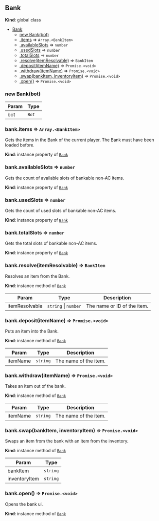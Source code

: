 <a name="Bank"></a>

## Bank
**Kind**: global class  

* [Bank](#Bank)
    * [new Bank(bot)](#new_Bank_new)
    * [.items](#Bank+items) ⇒ <code>Array.&lt;BankItem&gt;</code>
    * [.availableSlots](#Bank+availableSlots) ⇒ <code>number</code>
    * [.usedSlots](#Bank+usedSlots) ⇒ <code>number</code>
    * [.totalSlots](#Bank+totalSlots) ⇒ <code>number</code>
    * [.resolve(itemResolvable)](#Bank+resolve) ⇒ <code>BankItem</code>
    * [.deposit(itemName)](#Bank+deposit) ⇒ <code>Promise.&lt;void&gt;</code>
    * [.withdraw(itemName)](#Bank+withdraw) ⇒ <code>Promise.&lt;void&gt;</code>
    * [.swap(bankItem, inventoryItem)](#Bank+swap) ⇒ <code>Promise.&lt;void&gt;</code>
    * [.open()](#Bank+open) ⇒ <code>Promise.&lt;void&gt;</code>

<a name="new_Bank_new"></a>

### new Bank(bot)

| Param | Type |
| --- | --- |
| bot | <code>Bot</code> | 

<a name="Bank+items"></a>

### bank.items ⇒ <code>Array.&lt;BankItem&gt;</code>
Gets the items in the Bank of the current player. The Bank must have been loaded before.

**Kind**: instance property of [<code>Bank</code>](#Bank)  
<a name="Bank+availableSlots"></a>

### bank.availableSlots ⇒ <code>number</code>
Gets the count of available slots of bankable non-AC items.

**Kind**: instance property of [<code>Bank</code>](#Bank)  
<a name="Bank+usedSlots"></a>

### bank.usedSlots ⇒ <code>number</code>
Gets the count of used slots of bankable non-AC items.

**Kind**: instance property of [<code>Bank</code>](#Bank)  
<a name="Bank+totalSlots"></a>

### bank.totalSlots ⇒ <code>number</code>
Gets the total slots of bankable non-AC items.

**Kind**: instance property of [<code>Bank</code>](#Bank)  
<a name="Bank+resolve"></a>

### bank.resolve(itemResolvable) ⇒ <code>BankItem</code>
Resolves an item from the Bank.

**Kind**: instance method of [<code>Bank</code>](#Bank)  

| Param | Type | Description |
| --- | --- | --- |
| itemResolvable | <code>string</code> \| <code>number</code> | The name or ID of the item. |

<a name="Bank+deposit"></a>

### bank.deposit(itemName) ⇒ <code>Promise.&lt;void&gt;</code>
Puts an item into the Bank.

**Kind**: instance method of [<code>Bank</code>](#Bank)  

| Param | Type | Description |
| --- | --- | --- |
| itemName | <code>string</code> | The name of the item. |

<a name="Bank+withdraw"></a>

### bank.withdraw(itemName) ⇒ <code>Promise.&lt;void&gt;</code>
Takes an item out of the bank.

**Kind**: instance method of [<code>Bank</code>](#Bank)  

| Param | Type | Description |
| --- | --- | --- |
| itemName | <code>string</code> | The name of the item. |

<a name="Bank+swap"></a>

### bank.swap(bankItem, inventoryItem) ⇒ <code>Promise.&lt;void&gt;</code>
Swaps an item from the bank with an item from the inventory.

**Kind**: instance method of [<code>Bank</code>](#Bank)  

| Param | Type |
| --- | --- |
| bankItem | <code>string</code> | 
| inventoryItem | <code>string</code> | 

<a name="Bank+open"></a>

### bank.open() ⇒ <code>Promise.&lt;void&gt;</code>
Opens the bank ui.

**Kind**: instance method of [<code>Bank</code>](#Bank)  
